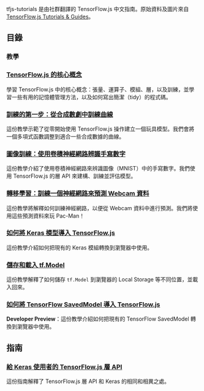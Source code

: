 tfjs-tutorials 是由社群翻譯的 TensorFlow.js 中文指南。原始資料及圖片來自 [TensorFlow.js Tutorials & Guides](https://js.tensorflow.org/tutorials/)。

## 目錄

### 教學

### [TensorFlow.js 的核心概念](/tutorials/core-concepts.md)

學習 TensorFlow.js 中的核心概念：張量、運算子、模組、層，以及訓練，並學習一些有用的記憶體管理方法，以及如何寫出簡潔（tidy）的程式碼。

### [訓練的第一步：從合成數劇中訓練曲線](/tutorials/fit-curve.md)

這份教學示範了從零開始使用 TensorFlow.js 操作建立一個玩具模型。我們會將一個多項式函數調整到適合一些合成數據的曲線。

### [圖像訓練：使用卷積神經網路辨識手寫數字](/tutorials/mnist.md)

這份教學介紹了使用卷積神經網路來辨識圖像（MNIST）中的手寫數字。我們使用 TensorFlow.js 的層 API 來建構、訓練並評估模型。

### [轉移學習：訓練一個神經網路來預測 Webcam 資料](/tutorials/webcam-transfer-learning.md)

這份教學將解釋如何訓練神經網路，以便從 Webcam 資料中進行預測。我們將使用這些預測資料來玩 Pac-Man！

### [如何將 Keras 模型導入 TensorFlow.js](/tutorials/import-keras.md)

這份教學介紹如何把現有的 Keras 模組轉換到瀏覽器中使用。

### [儲存和載入 tf.Model](/tutorials/model-save-load.md)

這份教學解釋了如何儲存 `tf.Model` 到瀏覽器的 Local Storage 等不同位置，並載入回來。

### [如何將 TensorFlow SavedModel 導入 TensorFlow.js](https://github.com/tensorflow/tfjs-converter)

**Developer Preview**：這份教學介紹如何把現有的 TensorFlow SavedModel 轉換到瀏覽器中使用。

## 指南

### [給 Keras 使用者的 TensorFlow.js 層 API](/tutorials/tfjs-layers-for-keras-users.md)

這份指南解釋了 TensorFlow.js 層 API 和 Keras 的相同和相異之處。
